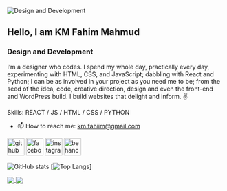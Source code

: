 ![Design and Development](https://i0.wp.com/wanderin.dev/wp-content/uploads/2019/12/crop-0-0-1170-390-0-about-cover.png?w=1170&ssl=1)

## Hello, I am KM Fahim Mahmud
### Design and Development

I’m a designer who codes. I spend my whole day, practically every day, experimenting with HTML, CSS, and JavaScript; dabbling with React and Python; I can be as involved in your project as you need me to be; from the seed of the idea, code, creative direction, design and even the front-end and WordPress build. I build websites that delight and inform. ✌️

Skills: REACT / JS / HTML / CSS / PYTHON

- 📫 How to reach me: km.fahiim@gmail.com 


[<img src='https://cdn.jsdelivr.net/npm/simple-icons@3.0.1/icons/github.svg' alt='github' height='40'>](https://github.com/blue-spideee)  [<img src='https://cdn.jsdelivr.net/npm/simple-icons@3.0.1/icons/facebook.svg' alt='facebook' height='40'>](https://www.facebook.com/km.fahim)  [<img src='https://cdn.jsdelivr.net/npm/simple-icons@3.0.1/icons/instagram.svg' alt='instagram' height='40'>](https://www.instagram.com/fahim_mahmud_tajwar/)  [<img src='https://cdn.jsdelivr.net/npm/simple-icons@3.0.1/icons/behance.svg' alt='behance' height='40'>](https://www.behance.net/kmfahim)  

![GitHub stats](https://github-readme-stats.vercel.app/api?username=blue-spideee&theme=github_dark&show_icons=true)  [![Top Langs](https://github-readme-stats.vercel.app/api/top-langs/?username=blue-spideee&layout=compact)]

<a href="https://github.com/anuraghazra/github-readme-stats">
  <img align="center" src="https://github-readme-stats.vercel.app/api/pin/?username=anuraghazra&repo=github-readme-stats" />
</a>
<a href="https://github.com/anuraghazra/convoychat">
  <img align="center" src="https://github-readme-stats.vercel.app/api/pin/?username=anuraghazra&repo=convoychat" />
</a>
